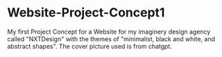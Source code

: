 # Website-Project-Concept1
My first Project Concept for a Website for my imaginery design agency called "NXTDesign" with the themes of "minimalist, black and white, and abstract shapes". The cover picture used is from chatgpt.
